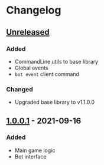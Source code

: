 # Changelog

## [Unreleased]

### Added

- CommandLine utils to base library
- Global events
- `bot event` client command

### Changed

- Upgraded base library to v1.1.0.0

## [1.0.0.1] - 2021-09-16

### Added

- Main game logic
- Bot interface

[unreleased]: https://github.com/Compdog-inc/tic-tac-toe/compare/v1.0.0.1...master
[1.0.0.1]: https://github.com/Compdog-inc/tic-tac-toe/releases/tag/v1.0.0.1
